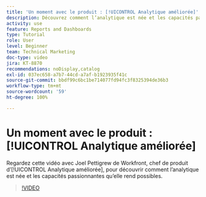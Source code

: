```yaml
---
title: 'Un moment avec le produit : [!UICONTROL Analytique améliorée]'
description: Découvrez comment l’analytique est née et les capacités passionnantes qu’elle rend possibles avec Joel Pettigrew, chef de produit d’[!UICONTROL Analytique améliorée].
activity: use
feature: Reports and Dashboards
type: Tutorial
role: User
level: Beginner
team: Technical Marketing
doc-type: video
jira: KT-8870
recommendations: noDisplay,catalog
exl-id: 037ec658-a7b7-44cd-a7af-b1923935f41c
source-git-commit: bbdf99c6bc1be714077fd94fc3f8325394de36b3
workflow-type: tm+mt
source-wordcount: '59'
ht-degree: 100%

---
```


# Un moment avec le produit : [!UICONTROL Analytique améliorée]

Regardez cette vidéo avec Joel Pettigrew de Workfront, chef de produit d’[!UICONTROL Analytique améliorée], pour découvrir comment l’analytique est née et les capacités passionnantes qu’elle rend possibles.

>[!VIDEO](https://video.tv.adobe.com/v/335042/?quality=12&learn=on&enablevpops=1)
